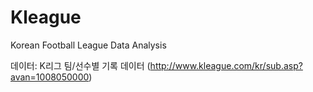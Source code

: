 # Kleague
Korean Football League Data Analysis

데이터: K리그 팀/선수별 기록 데이터 (http://www.kleague.com/kr/sub.asp?avan=1008050000)
